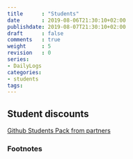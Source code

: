 ```yaml
---
title      : "Students"
date       : 2019-08-06T21:30:10+02:00
publishdate: 2019-08-07T21:30:10+02:00
draft      : false
comments   : true
weight     : 5
revision   : 0
series:
- DailyLogs
categories:
- students
tags:
---
```


## Student discounts

[Github Students Pack from partners](https://education.github.com/pack/offers#namecheap)
<!-- more -->


### Footnotes

[^1]: